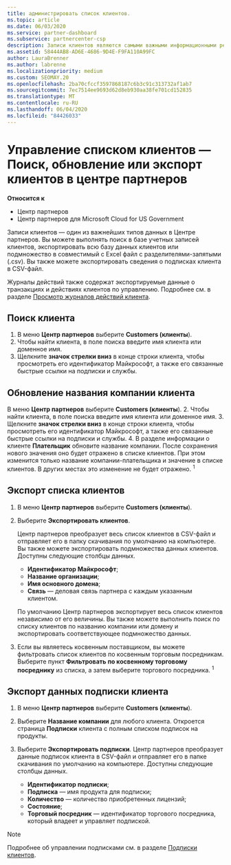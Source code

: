 ```yaml
---
title: администрировать список клиентов.
ms.topic: article
ms.date: 06/03/2020
ms.service: partner-dashboard
ms.subservice: partnercenter-csp
description: Записи клиентов являются самыми важными информационными ресурсами. Узнайте, как просматривать, искать, обновлять & экспортировать сведения в списке клиентов центра партнеров.
ms.assetid: 58444AB8-AD6E-4686-9D4E-F9FA110A99FC
author: LauraBrenner
ms.author: labrenne
ms.localizationpriority: medium
ms.custom: SEOMAY.20
ms.openlocfilehash: 2ba70cfccf3597868187c6b3c91c313732af1ab7
ms.sourcegitcommit: 7ec7514ee9693d62d8eb930aa38fe701cd152835
ms.translationtype: MT
ms.contentlocale: ru-RU
ms.lasthandoff: 06/04/2020
ms.locfileid: "84426033"
---
```

# <a name="manage-your-customer-list---search-update-or-export-customers-in-partner-center"></a>Управление списком клиентов — Поиск, обновление или экспорт клиентов в центре партнеров

**Относится к**

- Центр партнеров
- Центр партнеров для Microsoft Cloud for US Government

Записи клиентов — один из важнейших типов данных в Центре партнеров. Вы можете выполнять поиск в базе учетных записей клиентов, экспортировать всю базу данных клиентов или подмножество в совместимый с Excel файл с разделителями-запятыми (.csv). Вы также можете экспортировать сведения о подписках клиента в CSV-файл.

Журналы действий также содержат экспортируемые данные о транзакциях и действиях клиентов по управлению. Подробнее см. в разделе [Просмотр журналов действий клиента](activity-logs.md).

## <a name="search-for-a-customer"></a>Поиск клиента

1.  В меню **Центр партнеров** выберите **Customers (клиенты**).
2.  Чтобы найти клиента, в поле поиска введите имя клиента или доменное имя.
3.  Щелкните **значок стрелки вниз** в конце строки клиента, чтобы просмотреть его идентификатор Майкрософт, а также его связанные быстрые ссылки на подписки и службы.

## <a name="update-a-customers-company-name"></a>Обновление названия компании клиента

В меню **Центр партнеров** выберите **Customers (клиенты**).
2.  Чтобы найти клиента, в поле поиска введите имя клиента или доменное имя.
3.  Щелкните **значок стрелки вниз** в конце строки клиента, чтобы просмотреть его идентификатор Майкрософт, а также его связанные быстрые ссылки на подписки и службы.
4.  В разделе информации о клиенте **Плательщик** обновите название компании. После сохранения нового значения оно будет отражено в списке клиентов. При этом изменится только название компании-плательщика и значение в списке клиентов. В других местах это изменение не будет отражено.
<sup>1</sup>
## <a name="export-your-customer-list"></a>Экспорт списка клиентов

1. В меню **Центр партнеров** выберите **Customers (клиенты**).
2. Выберите **Экспортировать клиентов**.

   Центр партнеров преобразует весь список клиентов в CSV-файл и отправляет его в папку скачивания по умолчанию на компьютере. Вы также можете экспортировать подмножества данных клиентов. Доступны следующие столбцы данных.

   - **Идентификатор Майкрософт**;
   - **Название организации**;
   - **Имя основного домена**;
   - **Связь** — деловая связь партнера с каждым указанным клиентом.

    По умолчанию Центр партнеров экспортирует весь список клиентов независимо от его величины. Вы также можете выполнить поиск по списку клиентов по названию компании или домену и экспортировать соответствующее подмножество данных.

3. Если вы являетесь косвенным поставщиком, вы можете фильтровать список клиентов по косвенным торговым посредникам. Выберите пункт **Фильтровать по косвенному торговому посреднику** из списка, а затем выберите торгового посредника.
<sup>1</sup>

## <a name="export-customer-subscription-information"></a>Экспорт данных подписки клиента

1. В меню **Центр партнеров** выберите **Customers (клиенты**).

2. Выберите **Название компании** для любого клиента. Откроется страница **Подписки** клиента с полным списком подписок на продукты.

3. Выберите **Экспортировать подписки**. Центр партнеров преобразует данные подписок клиента в CSV-файл и отправляет его в папке скачивания по умолчанию на компьютере. Доступны следующие столбцы данных.
   - **Идентификатор подписки**;
   - **Подписка** — имя продукта для подписки;
   - **Количество** — количество приобретенных лицензий;
   - **Состояние**;
   - **Торговый посредник** — идентификатор торгового посредника, который владеет и управляет подпиской.

> [!NOTE]  
> Подробнее об управлении подписками см. в разделе [Подписки клиентов](customer-subscriptions.md).
